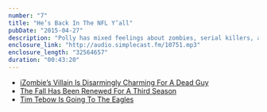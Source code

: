 ```yaml
---
number: "7"
title: "He’s Back In The NFL Y’all"
pubDate: "2015-04-27"
description: "Polly has mixed feelings about zombies, serial killers, and recording during the Pittsburgh Penguins playoff game. Shelby is obsessed with Game of Thrones. Oh yeah, and Tim Tebow is back in the NFL."
enclosure_link: "http://audio.simplecast.fm/10751.mp3"
enclosure_length: "32564657"
duration: "00:43:20"
---
```

- [iZombie’s Villain Is Disarmingly Charming For A Dead Guy](http://io9.com/izombies-villain-is-disarmingly-charming-for-a-dead-guy-1693707307) 
- [The Fall Has Been Renewed For A Third Season](http://variety.com/2015/tv/global/the-fall-renewed-for-season-3-with-jamie-dornan-gillian-anderson-1201449808/) 
- [Tim Tebow Is Going To The Eagles](http://www.nytimes.com/2015/04/21/sports/tim-tebow-joining-a-crowd-of-eagles-quarterbacks.html?_r=1)